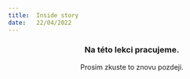```yaml
---
title:  Inside story
date:   22/04/2022
---
```


### <center>Na této lekci pracujeme.</center>
<center>Prosim zkuste to znovu pozdeji.</center>